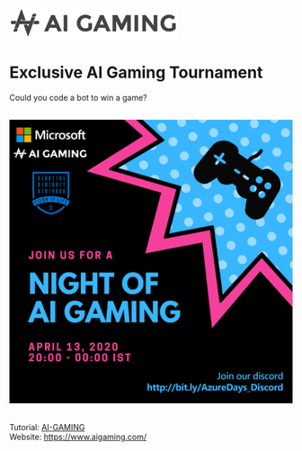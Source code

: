 ![AI Gaming Logo](https://github.com/MSPImpact/AI_Gaming/blob/master/photos_for_readme/aiWebsiteLogo.png)<br>
#  Exclusive AI Gaming Tournament
Could you code a bot to win a game?<br><br>

![AI Gaming Poster](https://github.com/MSPImpact/AI_Gaming/blob/master/photos_for_readme/aigammingp.jpg)<br><br>

Tutorial: [AI-GAMING](https://www.youtube.com/watch?v=lqFmz5-OVA0&list=PLVACl7F2s1BehsJ5oXkNdMZaej_QV8CnS)<br>
Website: https://www.aigaming.com/
